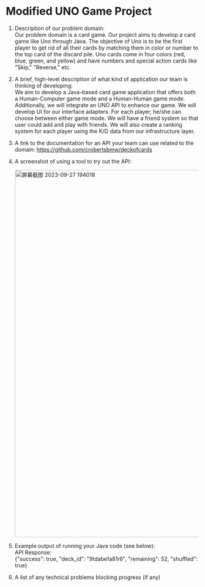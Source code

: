 # Modified UNO Game Project
1. Description of our problem domain: <br>
      Our problem domain is a card game. Our project aims to develop a card game like Uno through Java. The objective of Uno is to be the first player to get rid of all their cards by matching them in color or number to the top card of the discard pile. Uno cards come in four colors (red, blue, green, and yellow) and have numbers and special action cards like "Skip," "Reverse," etc.

2. A brief, high-level description of what kind of application our team is thinking of developing: <br>
      We aim to develop a Java-based card game application that offers both a Human-Computer game mode and a Human-Human game mode. Additionally, we will integrate an UNO API to enhance our game. We will develop UI for our interface adapters. For each player, he/she can choose between either game mode. We will have a friend system so that user could add and play with friends. We will also create a ranking system for each player using the K/D data from our infrastructure layer.
   
3. A link to the documentation for an API your team can use related to the domain:
         https://github.com/crobertsbmw/deckofcards

4. A screenshot of using a tool to try out the API: <br>

      <img width="960" alt="屏幕截图 2023-09-27 194018" src="https://github.com/funkyluv1/UNO/assets/140139064/53207d97-110e-446e-91ad-846a6fbdba88">

5. Example output of running your Java code (see below): <br>
      API Response: <br>
      {"success": true, "deck_id": "9tdabe1a81r6", "remaining": 52, "shuffled": true}

6. A list of any technical problems blocking progress (if any)
